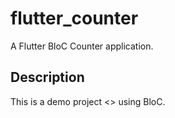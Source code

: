# flutter_counter

A Flutter BloC Counter application.

## Description

This is a demo project <<Counter with toggle theme Screen App>> using BloC.